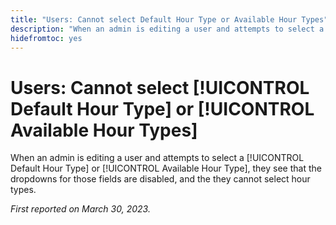 ```yaml
---
title: "Users: Cannot select Default Hour Type or Available Hour Types"
description: "When an admin is editing a user and attempts to select a Default Hour Type or Available Hour Type, they see that the dropdowns for those fields are disabled, and the they cannot select hour types. "
hidefromtoc: yes
---
```


# Users: Cannot select [!UICONTROL Default Hour Type] or [!UICONTROL Available Hour Types]

When an admin is editing a user and attempts to select a [!UICONTROL Default Hour Type] or [!UICONTROL Available Hour Type], they see that the dropdowns for those fields are disabled, and the they cannot select hour types. 

_First reported on March 30, 2023._

